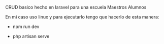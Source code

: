 CRUD basico hecho en laravel para una escuela 
    Maestros
    Alumnos

En mi caso uso linux y para ejecutarlo tengo que hacerlo de esta manera:

- npm run dev

- php artisan serve

